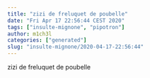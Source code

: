 ```yaml
---
title: "zizi de freluquet de poubelle"
date: "Fri Apr 17 22:56:44 CEST 2020"
tags: ["insulte-mignone", "pipotron"]
author: m1ch3l
categories: ["generated"]
slug: "insulte-mignone/2020-04-17-22:56:44"
---
```


zizi de freluquet de poubelle
